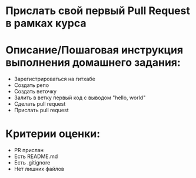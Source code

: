 # Прислать свой первый Pull Request в рамках курса

# Описание/Пошаговая инструкция выполнения домашнего задания:
- Зарегистрироваться на гитхабе
- Создать репо
- Создать веточку
- Залить в ветку первый код с выводом "hello, world"
- Сделать pull request
- Прислать pull request

# Критерии оценки:
- PR прислан
- Есть README.md
- Есть .gitignore
- Нет лишних файлов
